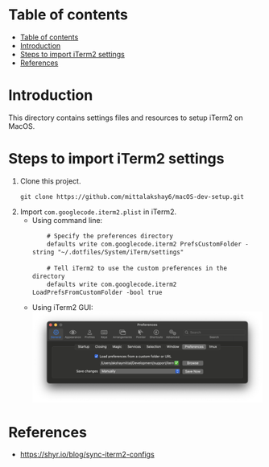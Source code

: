 # Table of contents
- [Table of contents](#table-of-contents)
- [Introduction](#introduction)
- [Steps to import iTerm2 settings](#steps-to-import-iterm2-settings)
- [References](#references)

# Introduction
This directory contains settings files and resources to setup iTerm2 on MacOS.

# Steps to import iTerm2 settings

1. Clone this project.
    ```
    git clone https://github.com/mittalakshay6/macOS-dev-setup.git
    ```
2. Import `com.googlecode.iterm2.plist` in iTerm2.
    - Using command line:
        ```
            # Specify the preferences directory
            defaults write com.googlecode.iterm2 PrefsCustomFolder -string "~/.dotfiles/System/iTerm/settings"

            # Tell iTerm2 to use the custom preferences in the directory
            defaults write com.googlecode.iterm2 LoadPrefsFromCustomFolder -bool true
        ```
    - Using iTerm2 GUI:
         ![iTerm2 settings import image](assets/images/iTerm2-settings-import-image.png)

# References

* https://shyr.io/blog/sync-iterm2-configs